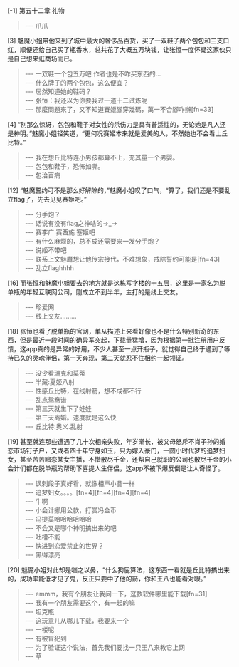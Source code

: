 
[-1] 第五十二章 礼物
>--- 爪爪<br>

[3] 魅魔小姐带他来到了城中最大的奢侈品百货，买了一双鞋子两个包包和三支口红，顺便还给自己买了瓶香水，总共花了大概五万块钱，让张恒一度怀疑这家伙只是自己想来逛商场而已。
>--- 一双鞋一个包五万吧 作者也是不咋买东西的…<br>
>--- 什么牌子的两个包包，这么便宜？<br>
>--- 居然知道她的鞋码？<br>
>--- 张恒：我还以为你要我过一道十二试炼呢<br>
>--- 那麼問題來了，又不知道賽姬腳穿幾碼，萬一不合腳咋辦[fn=33]<br>

[4] “别那么惊讶，包包和鞋子对女性的杀伤力是具有普适性的，无论她是凡人还是神明。”魅魔小姐轻笑道，“更何况赛姬本来就是爱美的人，不然她也不会看上丘比特。”
>--- 我在想丘比特连小男孩都算不上，充其量一个男婴。<br>
>--- 包包和鞋子，恐怖如嘶。<br>
>--- 包治百病<br>

[12] “魅魔誓约可不是那么好解除的，”魅魔小姐叹了口气，“算了，我们还是不要乱立flag了，先去见见赛姬吧。”
>--- 分手炮？<br>
>--- 话说有没有flag之神啥的→_→<br>
>--- 赛李广
赛西施
塞姬吧<br>
>--- 有什么麻烦的，总不成还需要来一发分手炮？<br>
>--- 说姬不带吧<br>
>--- 联系上文魅魔想让他传宗接代，不难想象，戒除誓约可能是[fn=43]<br>
>--- 乱立flaghhhh<br>

[16] 而张恒和魅魔小姐要去的地方就是这栋写字楼的十五层，这里是一家名为脱单瓶的年轻互联网公司，刚成立不到半年，主打的是线上交友。
>--- 珍爱网<br>
>--- 线上交友………<br>

[18] 张恒也看了脱单瓶的官网，单从描述上来看好像也不是什么特别新奇的东西，但是最近一段时间的确异军突起，下载量猛增，因为根据第一批注册用户反馈，这app真的是异常的好用，不少人甚至一点开瓶子，就觉得自己终于遇到了等待已久的灵魂伴侣，第一天奔现，第二天就忍不住相约一起领证。
>--- 没少看瑞克和莫蒂<br>
>--- 半藏:夏姬八射<br>
>--- 性感丘比特，在线射箭，想不成都不行<br>
>--- 乱点鸳鸯谱<br>
>--- 第三天就生下了娃娃<br>
>--- 第三天离婚。速度就是这么快<br>
>--- 丘比特:奥义.乱射<br>

[19] 甚至就连那些遭遇了几十次相亲失败，年岁渐长，被父母怒斥不肖子孙的婚恋市场钉子户，又或者四十年守身如玉，只为嫁入豪门，一圆小时代梦的追梦妇女，甚至苦苦暗恋某女主播，不惜散尽千金，还帮自己就职的公司也散尽千金的小会计们都在脱单瓶的帮助下喜提人生伴侣，这app不被下爆反倒是让人奇怪了。
>--- 讽刺段子真好看，就像相声小品一样<br>
>--- 追梦妇女。。。。[fn=4][fn=4][fn=4][fn=4]<br>
>--- 牛啊<br>
>--- 小会计挪用公款，打赏冯金币<br>
>--- 冯提莫哈哈哈哈哈哈<br>
>--- 不会又是哪个神明搞出来的吧<br>
>--- 吐槽不能<br>
>--- 快进到恋爱禁止的世界？<br>
>--- 黑得漂亮<br>

[20] 魅魔小姐对此却是嗤之以鼻，“什么狗屁算法，这东西一看就是丘比特搞出来的，成功率能低才见了鬼，反正只要中了他的箭，你和王八也能看对眼。”
>--- emmm，我有个朋友让我问一下，这款软件哪里能下载[fn=31]<br>
>--- 我有一个朋友需要这个，有一起的嘛<br>
>--- 坦克瓶<br>
>--- 这玩意儿从哪儿下载，我要来一个<br>
>--- 一楼呢<br>
>--- 有被冒犯到<br>
>--- 为了验证这个说法，首先我们要找一只王八来教它上网<br>
>--- 草<br>
